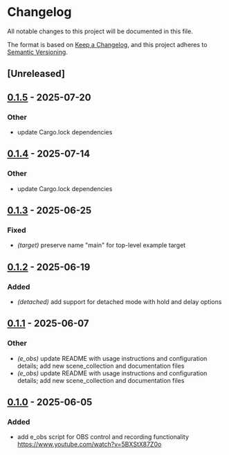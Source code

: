 # Changelog

All notable changes to this project will be documented in this file.

The format is based on [Keep a Changelog](https://keepachangelog.com/en/1.0.0/),
and this project adheres to [Semantic Versioning](https://semver.org/spec/v2.0.0.html).

## [Unreleased]

## [0.1.5](https://github.com/davehorner/cargo-e/compare/e_obs-v0.1.4...e_obs-v0.1.5) - 2025-07-20

### Other

- update Cargo.lock dependencies

## [0.1.4](https://github.com/davehorner/cargo-e/compare/e_obs-v0.1.3...e_obs-v0.1.4) - 2025-07-14

### Other

- update Cargo.lock dependencies

## [0.1.3](https://github.com/davehorner/cargo-e/compare/e_obs-v0.1.2...e_obs-v0.1.3) - 2025-06-25

### Fixed

- *(target)* preserve name "main" for top-level example target

## [0.1.2](https://github.com/davehorner/cargo-e/compare/e_obs-v0.1.1...e_obs-v0.1.2) - 2025-06-19

### Added

- *(detached)* add support for detached mode with hold and delay options

## [0.1.1](https://github.com/davehorner/cargo-e/compare/e_obs-v0.1.0...e_obs-v0.1.1) - 2025-06-07

### Other

- *(e_obs)* update README with usage instructions and configuration details; add new scene_collection and documentation files
- *(e_obs)* update README with usage instructions and configuration details; add new scene_collection and documentation files

## [0.1.0](https://github.com/davehorner/cargo-e/releases/tag/e_obs-v0.1.0) - 2025-06-05

### Added

- add e_obs script for OBS control and recording functionality https://www.youtube.com/watch?v=5BXStX87Z0o
